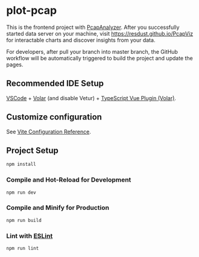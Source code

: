 # plot-pcap

This is the frontend project with [PcapAnalyzer](https://github.com/resdust/PcapAnalyzer). 
After you successfully started data server on your machine, visit https://resdust.github.io/PcapViz for interactable charts and discover insights from your data.

For developers, after pull your branch into master branch, the GitHub workflow will be automatically triggered to build the project and update the pages.

## Recommended IDE Setup

[VSCode](https://code.visualstudio.com/) + [Volar](https://marketplace.visualstudio.com/items?itemName=Vue.volar) (and disable Vetur) + [TypeScript Vue Plugin (Volar)](https://marketplace.visualstudio.com/items?itemName=Vue.vscode-typescript-vue-plugin).

## Customize configuration

See [Vite Configuration Reference](https://vitejs.dev/config/).

## Project Setup

```sh
npm install
```

### Compile and Hot-Reload for Development

```sh
npm run dev
```

### Compile and Minify for Production

```sh
npm run build
```

### Lint with [ESLint](https://eslint.org/)

```sh
npm run lint
```
